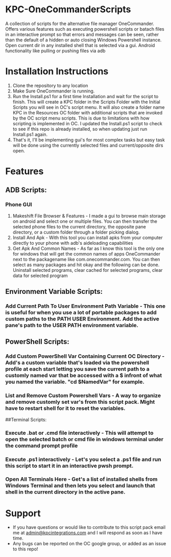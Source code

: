 # KPC-OneCommanderScripts
A collection of scripts for the alternative file manager OneCommander. Offers various features such as executing powershell scripts or batach files in an interactive prompt so that errors and messages can be seen, rather than the default of a hidden or auto closing Windows Powershell instance. Open current dir in any installed shell that is selected via a gui. Android functionality like pulling or pushing files via adb
# Installation Instructions
1. Clone the repository to any location
2. Make Sure OneCommander is running.
3. Run the Install.ps1 for a first time Installation and wait for the script to finish. This will create a KPC folder in the Scripts Folder with the Initial Scripts you will see in OC's script menu. It will also create a folder name KPC in the Resources OC folder with additional scripts that are invoked by the OC script menu scripts. This is due to limitations with how scripting is implemented in OC. I updated the Install.ps1 script to check to see if this repo is already installed, so when updating just run Install.ps1 again.
4. That's it, I'll be implementing gui's for most complex tasks but easy task will be done using the currently selected files and current/opposite dirs open.
# Features
## ADB Scripts:
  ### Phone GUI
  1. Makeshift File Browser & Features - I made a gui to browse main storage on android and select one or multiple files. You can then transfer the selected phone files to the current directory, the opposite pane directory, or a custom folder through a folder picking dialog.
  2. Install And Apk - With this tool you can install apks from your computer directly to your phone with adb's aideloading capabilities
  3. Get Apk And Common Names - As far as I know this tool is the only one for windows that will get the common names of apps OneCommander next to the packagename like com.onecommander.com. You can then select as many packages and hit okay and the following can be done. Uninstall selected programs, clear cached for selected programs, clear data for selected program
## Environment Variable Scripts:
  ### Add Current Path To User Environment Path Variable - This one is useful for when you use a lot of portable packages to add custom paths to the PATH USER Environment. Add the active pane's path to the USER PATH environment variable.
## PowerShell Scripts:
  ### Add Custom PowerShell Var Containing Current OC Directory - Add's a custom variable that's loaded via the powershell profile at each start letting you save the current path to a customly named var that be accessed with a $ infront of what you named the variable. "cd $NamedVar" for example.
  ### List and Remove Custom Powershell Vars - A way to organize and remove customly set var's from this script pack. Might have to restart shell for it to reset the variables. 
##Terminal Scripts:
  ### Execute .bat or .cmd file interactively - This will attempt to open the selected batch or cmd file in windows terminal under the command prompt profile
  ### Execute .ps1 interactively - Let's you select a .ps1 file and run this script to start it in an interactive pwsh prompt.
  ### Open All Terminals Here - Get's a list of installed shells from Windows Terminal and then lets you select and launch that shell in the current directory in the active pane.
# Support
- If you have questions or would like to contribute to this script pack email me at admin@kpcintegrations.com and I will respond as soon as I have time.
- Any bugs can be reported on the OC google group, or added as an issue to this repo!
